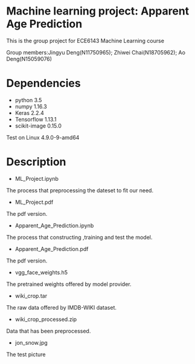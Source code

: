 # Machine learning project: Apparent Age Prediction

This is the group project for ECE6143 Machine Learning course

Group members:Jingyu Deng(N11750965); Zhiwei Chai(N18705962); Ao Deng(N15059076)

# Dependencies
- python 3.5
- numpy 1.16.3
- Keras 2.2.4
- Tensorflow 1.13.1
- scikit-image 0.15.0

Test on Linux 4.9.0-9-amd64

# Description
- ML_Project.ipynb

The process that preprocessing the dateset to fit our need.

- ML_Project.pdf

The pdf version.

- Apparent_Age_Prediction.ipynb

The process that constructing ,training and test the model.

- Apparent_Age_Prediction.pdf

The pdf version.

- vgg_face_weights.h5

The pretrained weights offered by model provider.

- wiki_crop.tar

The raw data offered by IMDB-WIKI dataset.

- wiki_crop_processed.zip

Data that has been preprocessed.

- jon_snow.jpg

The test picture
